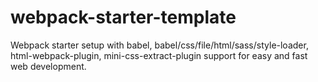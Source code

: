 # webpack-starter-template
 Webpack starter setup with babel, babel/css/file/html/sass/style-loader, html-webpack-plugin, mini-css-extract-plugin support for easy and fast web development.
